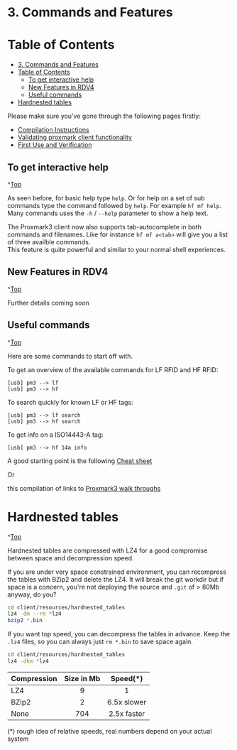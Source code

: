 <a id="Top"></a>

# 3. Commands and Features

# Table of Contents
- [3. Commands and Features](#3-commands-and-features)
- [Table of Contents](#table-of-contents)
  - [To get interactive help](#to-get-interactive-help)
  - [New Features in RDV4](#new-features-in-rdv4)
  - [Useful commands](#useful-commands)
- [Hardnested tables](#hardnested-tables)



Please make sure you've gone through the following pages firstly:

* [Compilation Instructions](/doc/md/Use_of_Proxmark/0_Compilation-Instructions.md)
* [Validating proxmark client functionality](/doc/md/Use_of_Proxmark/1_Validation.md)
* [First Use and Verification](/doc/md/Use_of_Proxmark/2_Configuration-and-Verification.md)

## To get interactive help
^[Top](#top)

As seen before, for basic help type `help`. Or for help on a set of sub commands type the command followed by `help`. For example `hf mf help`.  Many commands uses the `-h` / `--help` parameter to show a help text.

The Proxmark3 client now also supports tab-autocomplete in both commands and filenames. Like for instance `hf mf a<tab>`  will give you a list of three availble commands.  
This feature is quite powerful and similar to your normal shell experiences.


## New Features in RDV4
^[Top](#top)

Further details coming soon

## Useful commands
^[Top](#top)

Here are some commands to start off with.

To get an overview of the available commands for LF RFID and HF RFID:
```
[usb] pm3 --> lf
[usb] pm3 --> hf
```

To search quickly for known LF or HF tags:
```
[usb] pm3 --> lf search
[usb] pm3 --> hf search
```

To get info on a ISO14443-A tag:
```
[usb] pm3 --> hf 14a info
```

A good starting point is the following [Cheat sheet](/doc/cheatsheet.md)

Or 

this compilation of links to [Proxmark3 walk throughs](https://github.com/RfidResearchGroup/proxmark3/wiki/More-cheat-sheets)

# Hardnested tables
^[Top](#top)

Hardnested tables are compressed with LZ4 for a good compromise between space and decompression speed.

If you are under very space constrained environment, you can recompress the tables with BZip2 and delete the LZ4. It will break the git workdir but if space is a concern, you're not deploying the source and `.git` of > 80Mb anyway, do you?

```sh
cd client/resources/hardnested_tables
lz4 -dm --rm *lz4
bzip2 *.bin
```

If you want top speed, you can decompress the tables in advance. Keep the `.lz4` files, so you can always just `rm *.bin` to save space again.

```sh
cd client/resources/hardnested_tables
lz4 -dkm *lz4
```

| Compression | Size in Mb |   Speed(*)  |
|-------------|:----------:|:-----------:|
| LZ4         | 9          | 1           |
| BZip2       | 2          | 6.5x slower |
| None        | 704        | 2.5x faster |

(*) rough idea of relative speeds, real numbers depend on your actual system

